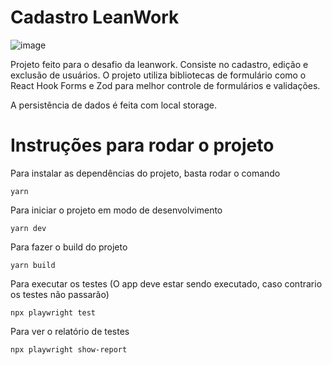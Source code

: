 # Cadastro LeanWork

![image](https://github.com/JoaoGabrielDaSilva/leanwork-challenger-react/assets/73562417/406730f1-f9ed-4ef4-8f9f-3a3d0dbed12c)


Projeto feito para o desafio da leanwork. Consiste no cadastro, edição e exclusão de usuários. 
O projeto utiliza bibliotecas de formulário como o React Hook Forms e Zod para melhor controle de formulários e validações.

A persistência de dados é feita com local storage.



# Instruções para rodar o projeto

Para instalar as dependências do projeto, basta rodar o comando
```console
yarn
```

Para iniciar o projeto em modo de desenvolvimento
```console
yarn dev
```

Para fazer o build do projeto
```console
yarn build
```

Para executar os testes (O app deve estar sendo executado, caso contrario os testes não passarão)
```console
npx playwright test
```

Para ver o relatório de testes
```console
npx playwright show-report
```

